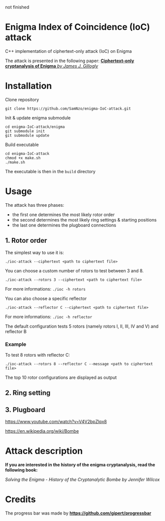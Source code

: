 not finished
# Enigma Index of Coincidence (IoC) attack
C++ implementation of ciphertext-only attack (IoC) on Enigma 

The attack is presented in the following paper: [**Ciphertext-only cryptanalysis of Enigma** *by James J. Gillogly*](https://web.archive.org/web/20060720040135/http://members.fortunecity.com/jpeschel/gillog1.htm)

# Installation

Clone repository
```
git clone https://github.com/SamNzo/enigma-IoC-attack.git
```

Init & update enigma submodule
```
cd enigma-IoC-attack/enigma
git submodule init
git submodule update
```

Build executable
```
cd enigma-IoC-attack
chmod +x make.sh
./make.sh
```

The executable is then in the `build` directory

# Usage

The attack has three phases:
- the first one determines the most likely rotor order
- the second determines the most likely ring settings & starting positions
- the last one determines the plugboard connections

## 1. Rotor order
The simplest way to use it is:
```
./ioc-attack --ciphertext <path to ciphertext file>
```

You can choose a custom number of rotors to test between 3 and 8.
```
./ioc-attack --rotors 3 --ciphertext <path to ciphertext file>
```

For more informations: `./ioc -h rotors`

You can also choose a specific reflector
```
./ioc-attack --reflector C --ciphertext <path to ciphertext file>
```

For more informations: `./ioc -h reflector`

The default configuration tests 5 rotors (namely rotors I, II, III, IV and V) and reflector B

### Example
To test 8 rotors with reflector C:

```
./ioc-attack --rotors 8 --reflector C --message <path to ciphertext file>
```

The top 10 rotor configurations are displayed as output

## 2. Ring setting

## 3. Plugboard

https://www.youtube.com/watch?v=V4V2bpZlqx8

https://en.wikipedia.org/wiki/Bombe

# Attack description

**If you are interested in the history of the enigma cryptanalysis, read the following book:**

*Solving the Enigma - History of the Cryptanalytic Bombe by Jennifer Wilcox*

# Credits

The progress bar was made by **https://github.com/gipert/progressbar**
